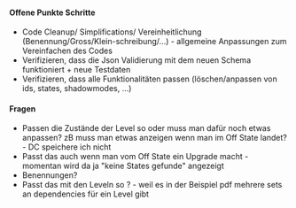 #### Offene Punkte Schritte
 + Code Cleanup/ Simplifications/ Vereinheitlichung (Benennung/Gross/Klein-schreibung/...) - allgemeine Anpassungen zum Vereinfachen des Codes
 + Verifizieren, dass die Json Validierung mit dem neuen Schema funktioniert + neue Testdaten
 + Verifizieren, dass alle Funktionalitäten passen (löschen/anpassen von ids, states, shadowmodes, ...)

#### Fragen
 + Passen die Zustände der Level so oder muss man dafür noch etwas anpassen? zB muss man etwas anzeigen wenn man im Off State landet? - DC speichere ich nicht
 + Passt das auch wenn man vom Off State ein Upgrade macht - momentan wird da ja "keine States gefunde" angezeigt
 + Benennungen?
 + Passt das mit den Leveln so ? - weil es in der Beispiel pdf mehrere sets an dependencies für ein Level gibt
